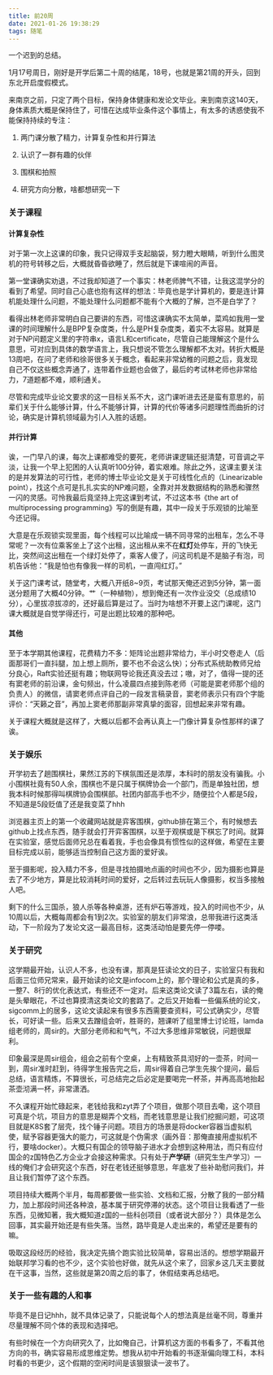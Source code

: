 ```yaml
---
title: 前20周
date: 2021-01-26 19:38:29
tags: 随笔
---
```


一个迟到的总结。

<!-- more -->

1月17号周日，刚好是开学后第二十周的结尾，18号，也就是第21周的开头，回到东北开启度假模式。

来南京之前，只定了两个目标，保持身体健康和发论文毕业。来到南京这140天，身体素质大概是保持住了，可惜在达成毕业条件这个事情上，有太多的诱惑使我不能保持持续的专注：

1. 两门课分散了精力，计算复杂性和并行算法

2. 认识了一群有趣的伙伴

3. 围棋和拍照

4. 研究方向分散，啥都想研究一下

### 关于课程

#### 计算复杂性

对于第一次上这课的印象，我只记得双手支起脑袋，努力瞪大眼睛，听到什么图灵机的符号转移之后，大概就昏昏欲睡了，然后就是下课喧闹的声音。

第一堂课确实劝退，不过我却知道了一个事实：林老师脾气不错，让我这混学分的看到了希望。同时自己心底也抱有这样的想法：毕竟也是学计算机的，要是连计算机能处理什么问题，不能处理什么问题都不能有个大概的了解，岂不是白学了？

看得出林老师非常明白自己要讲的东西，可惜这课确实不太简单，菜鸡如我用一堂课的时间理解什么是BPP复杂度类，什么是PH复杂度类，着实不太容易。就算是对于NP问题定义里的字符串x，语言L和certificate，尽管自己能理解这个是什么意思，可对应到具体的数学语言上，我只想说不管怎么理解都不太对。转折大概是13周吧，在问了老师和徐哥很多关于概念，看起来非常幼稚的问题之后，竟发现自己不仅这些概念弄通了，连带着作业题也会做了，最后的考试林老师也非常给力，7道题都不难，顺利通关。

尽管和完成毕业论文要求的这一目标关系不大，这门课听进去还是蛮有意思的，前辈们关于什么能够计算，什么不能够计算，计算的代价等诸多问题理性而曲折的讨论，确实是计算机领域最为引人入胜的话题。

#### 并行计算

诶，一门早八的课，每次上课都难受的要死，老师讲课逻辑还挺清楚，可音调之平淡，让我一个早上犯困的人认真听100分钟，着实艰难。除此之外，这课主要关注的是并发算法的可行性，老师的博士毕业论文是关于可线性化点的（Linearizable point），找这个点可是扎扎实实的NP难问题，全靠对并发数据结构的熟悉和骤然一闪的灵感。可怜我最后竟坚持上完这课到考试，不过这本书《the art of multiprocessing programming》写的倒是有趣，其中一段关于乐观锁的比喻至今还记得。

大意是在乐观锁实现里面，每个线程可以比喻成一辆不同寻常的出租车，怎么不寻常呢？一次有位乘客坐上了这个出租，这出租从来不在**红灯**处停车，开的飞快无比，突然间这出租在一个绿灯处停了，乘客人傻了，问这司机是不是脑子有泡，司机告诉他：“我是怕也有像我一样的司机，一直闯红灯。”

关于这门课考试，随堂考，大概八开纸8~9页，考试那天俺还迟到5分钟，第一面送分题用了大概40分钟。艹（一种植物），想到俺还有一次作业没交（总成绩10分），心里拔凉拔凉的，还好最后算是过了。当时为啥想不开要上这门课呢，这门课大概就是自觉学得还行，可是出题比较难的那种吧。

#### 其他

至于本学期其他课程，花费精力不多：矩阵论出题非常给力，半小时交卷走人（后面那哥们一直抖腿，加上想上厕所，要不也不会这么快）；分布式系统助教师兄给分良心，Raft实验还挺有趣；物联网导论我还真没去过；嗷，对了，值得一提的还有窦老师的前沿课，金句频出，什么凌晨四点接到陈老师（可能是窦老师那个组的负责人）的微信，请窦老师点评自己的一段发言稿录音，窦老师表示只有四个字能评价：“天籁之音”，再加上窦老师那副非常真挚的面容，回想起来非常有趣。

关于课程大概就是这样了，大概以后都不会再认真上一门像计算复杂性那样的课了诶。

### 关于娱乐

开学初去了趟围棋社，果然江苏的下棋氛围还是浓厚，本科时的朋友没有骗我。小小围棋社竟有50人余，围棋也不是只属于棋牌协会一个部门，而是单独社团，想我本科时候那得叫棋牌协会围棋部。社团内部高手也不少，随便拉个人都是5段，不知道是5段贬值了还是我变菜了hhh

浏览器主页上的第一个收藏网站就是弈客围棋，github排在第三个，有时候想去github上找点东西，随手就会打开弈客围棋，以至于观棋或是下棋忘了时间。就算在实验室，感觉后面师兄总在看着我，手也会像具有惯性似的这样做，希望在主要目标完成以前，能够适当控制自己这方面的爱好诶。

至于摄影呢，投入精力不多，但是寻找拍摄地点画的时间也不少，因为摄影也算是去了不少地方，算是比较消耗时间的爱好，之后转过去玩玩人像摄影，权当多接触人吧。

剩下的什么三国杀，狼人杀等各种桌游，还有炉石等游戏，投入的时间也不少，从10周以后，大概每周都会有1到2次。实验室的朋友们非常浪，总带我进行这类活动，下一阶段为了发论文这一最高目标，这类活动怕是要先停一停喽。

### 关于研究

这学期最开始，认识人不多，也没有课，那真是狂读论文的日子，实验室只有我和后面三位师兄常来，最开始读的论文是infocom上的，那个理论和公式是真的多，一整7、8行的优化表达式，有些还不一定对。后来这类论文读了3篇左右，读的俺是头晕眼花，不过也算摸清这类论文的套路了。之后又开始看一些偏系统的论文，sigcomm上的居多，这论文读起来有很多东西需要查资料，可公式确实少，尽管长，可好读一些。后来又去蹭组会听，胜哥的，翘课听了组里博士讨论班，lamda组老师的，周sir的。大部分老师和和气气，不过大多思维非常敏锐，问题很犀利。

印象最深是周sir组会，组会之前有个空桌，上有精致茶具沏好的一壶茶，时间一到，周sir准时赶到，待得学生报告完之后，周sir得着自己学生先挨个提问，最后总结，语言精炼，不算很长，可总结完之后必定是要喝完一杯茶，并再高高地抬起茶壶沏满一杯，非常潇洒。

不久课程开始忙碌起来，老钱给我和zyt弄了个项目，做那个项目去嘞，这个项目可真是个坑，项目方的意思是糊弄个文档，而老钱意思是让我们挖掘问题，可这项目就是K8S套了层壳，找个锤子问题。项目方的场景是将docker容器当虚拟机使，赋予容器更强大的能力，可这就是个伪需求（画外音：那俺直接用虚拟机不行，要啥docker）。大概只有国企的领导脑子进水才会想到这种用法，而只有应付国企的z国特色乙方企业才会接这种需求。只有处于**产学研**（研究生生产学习）一线的俺们才会研究这个东西，好在老钱还挺够意思，年底发了些补助慰问我们，并且让我们暂停了这个东西。

项目持续大概两个半月，每周都要做一些实验、文档和汇报，分散了我的一部分精力，加上那段时间还各种浪，基本属于研究停滞的状态。这个项目让我看透了一些东西，见微知著，我大概知道z国的一些科创项目（或者说大部分？）具体是怎么回事，其实最开始还是有些失落。当然，路毕竟是人走出来的，希望还是要有的嘛。

吸取这段经历的经验，我决定先搞个跑实验比较简单，容易出活的。想想学期最开始联邦学习看的也不少，这个实验也好做，就先从这个来了，回家乡这几天主要就在干这事，当然，这些就是第20周之后的事了，休假结束再总结吧。

### 关于一些有趣的人和事

毕竟不是日记hhh，就不具体记录了，只能说每个人的想法真是丝毫不同，尊重并尽量理解不同个体的表现和选择吧。

有些时候在一个方向研究久了，比如俺自己，计算机这方面的书看多了，不看其他方向的书，确实容易形成思维定势。想我从初中开始看的书逐渐偏向理工科，本科时看的书更少，这个假期的空闲时间是该狠狠读一波书了。

<!-- 身体素质还行，能养活自己，认识水平提高。 -->
